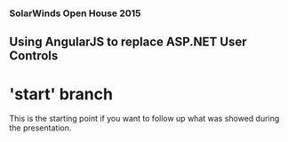 ### SolarWinds Open House 2015
## Using AngularJS to replace ASP.NET User Controls

# 'start' branch
This is the starting point if you want to follow up what was showed during the presentation.
